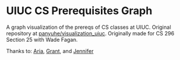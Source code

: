 # UIUC CS Prerequisites Graph
A graph visualization of the prereqs of CS classes at UIUC.
Original repository at [panyuhe/visualization_uiuc](https://github.com/panyuhe/visualization_uiuc).
Originally made for CS 296 Section 25 with Wade Fagan.

Thanks to:
[Aria](https://github.com/CodeBrew28), [Grant](https://github.com/grant-li), and [Jennifer](https://github.com/panyuhe)
